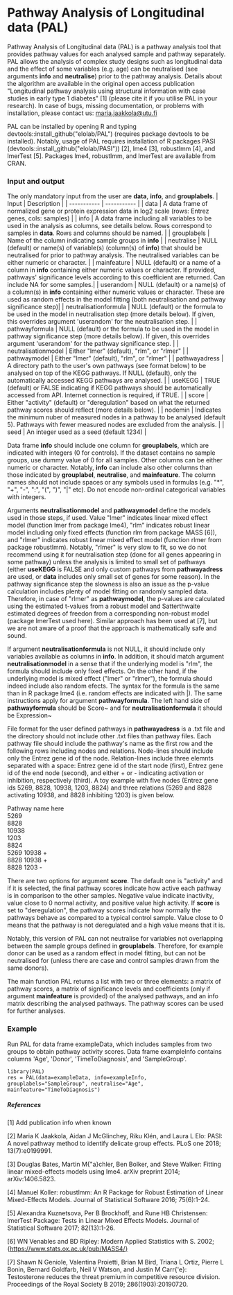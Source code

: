 # Pathway Analysis of Longitudinal data (PAL)

Pathway Analysis of Longitudinal data (PAL) is a pathway analysis tool that provides pathway values for each analysed sample and pathway separately. PAL allows the analysis of complex study designs such as longitudinal data and the effect of some variables (e.g. age) can be neutralised (see arguments **info** and **neutralise**) prior to the pathway analysis. Details about the algorithm are available in the original open access publication "Longitudinal pathway analysis using structural information with case studies in early type 1 diabetes" [1] (please cite it if you utilise PAL in your research). In case of bugs, missing documentation, or problems with installation, please contact us: maria.jaakkola@utu.fi

PAL can be installed by opening R and typing devtools::install_github("elolab/PAL") (requires package devtools to be installed). Notably, usage of PAL requires installation of R packages PASI (devtools::install_github("elolab/PASI")) [2], lme4 [3], robustlmm [4], and lmerTest [5]. Packages lme4, robustlmm, and lmerTest are available from CRAN.

### Input and output

The only mandatory input from the user are **data**, **info**, and **grouplabels**.
| Input | Description |
| ----------- | ----------- |
| data | A data frame of normalized gene or protein expression data in log2 scale (rows: Entrez genes, cols: samples) |
| info | A data frame including all variables to be used in the analysis as columns, see details below. Rows correspond to samples in **data**. Rows and columns should be named. |
| grouplabels | Name of the column indicating sample groups in **info** |
| neutralise | NULL (default) or name(s) of variable(s) (column(s) of **info**) that should be neutralised for prior to pathway analysis. The neutralised variables can be either numeric or character. |
| mainfeature | NULL (default) or a name of a column in **info** containing either numeric values or character. If provided, pathways' significance levels according to this coefficient are returned. Can include NA for some samples.|
| userandom | NULL (default) or a name(s) of a column(s) in **info** containing either numeric values or character. These are used as random effects in the model fitting (both neutralisation and pathway significance step)|
| neutralisationformula | NULL (default) or the formula to be used in the model in neutralisation step (more details below). If given, this overrides argument 'userandom' for the neutralisation step. |
| pathwayformula | NULL (default) or the formula to be used in the model in pathway significance step (more details below). If given, this overrides argument 'userandom' for the pathway significance step. |
| neutralisationmodel | Either "lmer" (default), "rlm", or "rlmer" |
| pathwaymodel | Either "lmer" (default), "rlm", or "rlmer" |
| pathwayadress | A directory path to the user's own pathways (see format below) to be analysed on top of the KEGG pathways. If NULL (default), only the automatically accessed KEGG pathways are analysed. |
| useKEGG | TRUE (default) or FALSE indicating if KEGG pathways should be automatically accessed from API. Internet connection is required, if TRUE. |
| score | Either "activity" (default) or "deregulation" based on what the returned pathway scores should reflect (more details below). |
| nodemin | Indicates the minimum nuber of measured nodes in a pathway to be analysed (default 5). Pathways with fewer measured nodes are excluded from the analysis. |
| seed | An integer used as a seed (default 1234) |

Data frame **info** should include one column for **grouplabels**, which are indicated with integers (0 for controls). If the dataset contains no sample groups, use dummy value of 0 for all samples. Other columns can be either numeric or character. Notably, **info** can include also other columns than those indicated by **grouplabel**, **neutralise**, and **mainfeature**. The column names should not include spaces or any symbols used in formulas (e.g. "*", "+", "-", ":", "(", ")", "|" etc). Do not encode non-ordinal categorical variables with integers.

Arguments **neutralisationmodel** and **pathwaymodel** define the models used in those steps, if used. Value "lmer" indicates linear mixed effect model (function lmer from package lme4), "rlm" indicates robust linear model including only fixed effects (function rlm from package MASS [6]), and "rlmer" indicates robust linear mixed effect model (function rlmer from package robustlmm). Notably, "rlmer" is very slow to fit, so we do not recommend using it for neutralisation step (done for all genes appearing in some pathway) unless the analysis is limited to small set of pathways (either **useKEGG** is FALSE and only custom pathways from **pathwayadress** are used, or **data** includes only small set of genes for some reason). In the pathway significance step the slowness is also an issue as the p-value calculation includes plenty of model fitting on randomly sampled data. Therefore, in case of "rlmer" as **pathwaymodel**, the p-values are calculated using the estimated t-values from a robust model and Satterthwaite estimated degrees of freedon from a corresponding non-robust model (package lmerTest used here). Similar approach has been used at [7], but we are not aware of a proof that the approach is mathematically safe and sound. 

If argument **neutralisationformula** is not NULL, it should include only variables available as columns in **info**. In addition, it should match argument **neutralisationmodel** in a sense that if the underlying model is "rlm", the formula should include only fixed effects. On the other hand, if the underlying model is mixed effect ("lmer" or "rlmer"), the formula should indeed include also random efects. The syntax for the formula is the same than in R package lme4 (i.e. random effects are indicated with |). The same instructions apply for argument **pathwayformula**. The left hand side of **pathwayformula** should be Score~ and for **neutralisationformula** it should be Expression~

File format for the user defined pathways in **pathwayadress** is a .txt file and the directory should not include other .txt files than pathway files. Each pathway file should include the pathway's name as the first row and the following rows including nodes and relations. Node-lines should include only the Entrez gene id of the node. Relation-lines include three elemnts separated with a space: Entrez gene id of the start node (first), Entrez gene id of the end node (second), and either + or - indicating activation or inhibition, respectively (third). A toy example with five nodes (Entrez gene ids 5269, 8828, 10938, 1203, 8824) and three relations (5269 and 8828 activating 10938, and 8828 inhibiting 1203) is given below.

Pathway name here  
5269  
8828  
10938  
1203  
8824  
5269 10938 +  
8828 10938 +  
8828 1203 -

There are two options for argument **score**. The default one is "activity" and if it is selected, the final pathway scores indicate how active each pathway is in comparison to the other samples. Negative value indicate inactivity, value close to 0 normal activity, and positive value high activity. If **score** is set to "deregulation", the pathway scores indicate how normally the pathways behave as compared to a typical control sample. Value close to 0 means that the pathway is not deregulated and a high value means that it is.

Notably, this version of PAL can not neutralise for variables not overlapping between the sample groups defined in **grouplabels**. Therefore, for example donor can be used as a random effect in model fitting, but can not be neutralised for (unless there are case and control samples drawn from the same donors).

The main function PAL returns a list with two or three elements: a matrix of pathway scores, a matrix of significance levels and coefficients (only if argument **mainfeature** is provided) of the analysed pathways, and an info matrix describing the analysed pathways. The pathway scores can be used for further analyses.

### Example

Run PAL for data frame exampleData, which includes samples from two groups to obtain pathway activity scores. Data frame exampleInfo contains columns 'Age', 'Donor', 'TimeToDiagnosis', and 'SampleGroup'.

	library(PAL)
	res = PAL(data=exampleData, info=exampleInfo, grouplabels="SampleGroup", neutralise="Age", mainfeature="TimeToDiagnosis")

##### References

[1] Add publication info when known

[2] Maria K Jaakkola, Aidan J McGlinchey, Riku Klén, and Laura L Elo: PASI: A novel pathway method to identify delicate group effects. PLoS one 2018; 13(7):e0199991. 	

[3] Douglas Bates, Martin M{\"a}chler, Ben Bolker, and Steve Walker: Fitting linear mixed-effects models using lme4. arXiv preprint 2014; arXiv:1406.5823.

[4] Manuel Koller: robustlmm: An R Package for Robust Estimation of Linear Mixed-Effects Models. Journal of Statistical Software 2016; 75(6):1-24.

[5] Alexandra Kuznetsova, Per B Brockhoff, and Rune HB Christensen: lmerTest Package: Tests in Linear Mixed Effects Models. Journal of Statistical Software 2017; 82(13):1-26.

[6] WN Venables and BD Ripley: Modern Applied Statistics with S. 2002; {https://www.stats.ox.ac.uk/pub/MASS4/}

[7] Shawn N Geniole, Valentina Proietti, Brian M Bird, Triana L Ortiz, Pierre L Bonin, Bernard Goldfarb, Neil V Watson, and Justin M Carr{\'e}: Testosterone reduces the threat premium in competitive resource division. Proceedings of the Royal Society B 2019; 286(1903):20190720.

